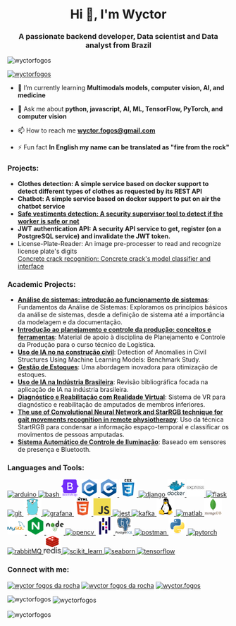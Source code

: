 <h1 align="center">Hi 👋, I'm Wyctor</h1>
<h3 align="center">A passionate backend developer, Data scientist and Data analyst from Brazil</h3>

<p align="left"> <img src="https://komarev.com/ghpvc/?username=wyctorfogos&label=Profile%20views&color=0e75b6&style=flat" alt="wyctorfogos" /> </p>

<p align="left"> <a href="https://github.com/ryo-ma/github-profile-trophy"><img src="https://github-profile-trophy.vercel.app/?username=wyctorfogos" alt="wyctorfogos" /></a> </p>

- 🌱 I’m currently learning **Multimodals models, computer vision, AI, and medicine**

- 💬 Ask me about **python, javascript, AI, ML, TensorFlow, PyTorch, and computer vision**

- 📫 How to reach me **wyctor.fogos@gmail.com**

- ⚡ Fun fact **In English my name can be translated as "fire from the rock"**
<h3 align="left">Projects:</h3>
<ul>
  <li>
    <b><a>Clothes detection: A simple service based on docker support to detect different types of clothes as requested by its REST API </a></b>
  </li>
  <li>
    <b><a>Chatbot: A simple service based on docker support to put on air the chatbot service </a></b>
  </li>
  <li>
    <b><a href="https://youtu.be/5-tAZy62vCY">Safe vestiments detection: A security supervisor tool to detect if the worker is safe or not</a></b>
  </li>
   <li>
    <b><a>JWT authentication API: A security API service to get, register (on a PostgreSQL service) and invalidate the JWT token.</a></b>
   </li>
  <li>
    <a>License-Plate-Reader: An image pre-processer to read and recognize license plate's digits</a>
  </li>
  <list>
    <a href="https://github.com/wyctorfogos/Interface_test_Crack_concrete_using_.git"> Concrete crack recognition: Concrete crack's model classifier and interface</a>
  </list>
</ul>
<h3 align="left">Academic Projects:</h3>
<ul>
  <li>
    <b><a href="https://atenaeditora.com.br/catalogo/ebook/analise-de-sistemas-introducao-ao-funcionamento-de-sistemas">Análise de sistemas: introdução ao funcionamento de sistemas</a></b>: Fundamentos da Análise de Sistemas: Exploramos os princípios básicos da análise de sistemas, desde a definição de sistema até a importância da modelagem e da documentação.
  </li>
  <li>
    <b><a href="https://atenaeditora.com.br/catalogo/ebook/introducao-ao-planejamento-e-controle-da-producao-conceitos-e-ferramentas">Introdução ao planejamento e controle da produção: conceitos e ferramentas</a></b>: Material de apoio à disciplina de Planejamento e Controle da Produção para o curso técnico de Logística.
  </li>
  <li>
    <b><a href="https://ieeexplore.ieee.org/document/10459929">Uso de IA no na construção civil</a></b>: Detection of Anomalies in Civil Structures Using Machine Learning Models: Benchmark Study.
  </li>
  <li>
    <b><a href="https://www.atenaeditora.com.br/catalogo/ebook/gestao-de-estoques">Gestão de Estoques</a></b>: Uma abordagem inovadora para otimização de estoques.
  </li>
  <li>
    <b><a href="https://repositorio.ifes.edu.br/handle/123456789/3734">Uso de IA na Indústria Brasileira</a></b>: Revisão bibliográfica focada na aplicação de IA na indústria brasileira.
  </li>
  <li>
    <b><a href="https://doi.org/10.1016/j.artmed.2023.102612">Diagnóstico e Reabilitação com Realidade Virtual</a></b>: Sistema de VR para diagnóstico e reabilitação de amputados de membros inferiores.
  </li>
  <li>
    <b><a href="https://doi.org/10.1109/ICECCME52200.2021.9590936">The use of Convolutional Neural Network and StarRGB technique for gait movements recognition in remote physiotherapy</a></b>: Uso da técnica StartRGB para condensar a informação espaço-temporal e classificar os movimentos de pessoas amputadas.
  </li>
  <li>
    <b><a href="https://sodebras.com.br/edicoes/N163.pdf">Sistema Automático de Controle de Iluminação</a></b>: Baseado em sensores de presença e Bluetooth.
  </li>
</ul>

<h3 align="left">Languages and Tools:</h3>
<p align="left"> <a href="https://www.arduino.cc/" target="_blank" rel="noreferrer"> <img src="https://cdn.worldvectorlogo.com/logos/arduino-1.svg" alt="arduino" width="40" height="40"/> </a> <a href="https://www.gnu.org/software/bash/" target="_blank" rel="noreferrer"> <img src="https://www.vectorlogo.zone/logos/gnu_bash/gnu_bash-icon.svg" alt="bash" width="40" height="40"/> </a> <a href="https://getbootstrap.com" target="_blank" rel="noreferrer"> <img src="https://raw.githubusercontent.com/devicons/devicon/master/icons/bootstrap/bootstrap-plain-wordmark.svg" alt="bootstrap" width="40" height="40"/> </a> <a href="https://www.cprogramming.com/" target="_blank" rel="noreferrer"> <img src="https://raw.githubusercontent.com/devicons/devicon/master/icons/c/c-original.svg" alt="c" width="40" height="40"/> </a> <a href="https://www.w3schools.com/cpp/" target="_blank" rel="noreferrer"> <img src="https://raw.githubusercontent.com/devicons/devicon/master/icons/cplusplus/cplusplus-original.svg" alt="cplusplus" width="40" height="40"/> </a> <a href="https://www.w3schools.com/css/" target="_blank" rel="noreferrer"> <img src="https://raw.githubusercontent.com/devicons/devicon/master/icons/css3/css3-original-wordmark.svg" alt="css3" width="40" height="40"/> </a> <a href="https://www.djangoproject.com/" target="_blank" rel="noreferrer"> <img src="https://cdn.worldvectorlogo.com/logos/django.svg" alt="django" width="40" height="40"/> </a> <a href="https://www.docker.com/" target="_blank" rel="noreferrer"> <img src="https://raw.githubusercontent.com/devicons/devicon/master/icons/docker/docker-original-wordmark.svg" alt="docker" width="40" height="40"/> </a> <a href="https://expressjs.com" target="_blank" rel="noreferrer"> <img src="https://raw.githubusercontent.com/devicons/devicon/master/icons/express/express-original-wordmark.svg" alt="express" width="40" height="40"/> </a> <a href="https://flask.palletsprojects.com/" target="_blank" rel="noreferrer"> <img src="https://www.vectorlogo.zone/logos/pocoo_flask/pocoo_flask-icon.svg" alt="flask" width="40" height="40"/> </a> <a href="https://git-scm.com/" target="_blank" rel="noreferrer"> <img src="https://www.vectorlogo.zone/logos/git-scm/git-scm-icon.svg" alt="git" width="40" height="40"/> </a> <a href="https://golang.org" target="_blank" rel="noreferrer"> <img src="https://raw.githubusercontent.com/devicons/devicon/master/icons/go/go-original.svg" alt="go" width="40" height="40"/> </a> <a href="https://grafana.com" target="_blank" rel="noreferrer"> <img src="https://www.vectorlogo.zone/logos/grafana/grafana-icon.svg" alt="grafana" width="40" height="40"/> </a> <a href="https://www.w3.org/html/" target="_blank" rel="noreferrer"> <img src="https://raw.githubusercontent.com/devicons/devicon/master/icons/html5/html5-original-wordmark.svg" alt="html5" width="40" height="40"/> </a> <a href="https://developer.mozilla.org/en-US/docs/Web/JavaScript" target="_blank" rel="noreferrer"> <img src="https://raw.githubusercontent.com/devicons/devicon/master/icons/javascript/javascript-original.svg" alt="javascript" width="40" height="40"/> </a> <a href="https://jestjs.io" target="_blank" rel="noreferrer"> <img src="https://www.vectorlogo.zone/logos/jestjsio/jestjsio-icon.svg" alt="jest" width="40" height="40"/> </a> <a href="https://kafka.apache.org/" target="_blank" rel="noreferrer"> <img src="https://www.vectorlogo.zone/logos/apache_kafka/apache_kafka-icon.svg" alt="kafka" width="40" height="40"/> </a> <a href="https://www.linux.org/" target="_blank" rel="noreferrer"> <img src="https://raw.githubusercontent.com/devicons/devicon/master/icons/linux/linux-original.svg" alt="linux" width="40" height="40"/> </a> <a href="https://www.mathworks.com/" target="_blank" rel="noreferrer"> <img src="https://upload.wikimedia.org/wikipedia/commons/2/21/Matlab_Logo.png" alt="matlab" width="40" height="40"/> </a> <a href="https://www.mongodb.com/" target="_blank" rel="noreferrer"> <img src="https://raw.githubusercontent.com/devicons/devicon/master/icons/mongodb/mongodb-original-wordmark.svg" alt="mongodb" width="40" height="40"/> </a> <a href="https://www.mysql.com/" target="_blank" rel="noreferrer"> <img src="https://raw.githubusercontent.com/devicons/devicon/master/icons/mysql/mysql-original-wordmark.svg" alt="mysql" width="40" height="40"/> </a> <a href="https://www.nginx.com" target="_blank" rel="noreferrer"> <img src="https://raw.githubusercontent.com/devicons/devicon/master/icons/nginx/nginx-original.svg" alt="nginx" width="40" height="40"/> </a> <a href="https://nodejs.org" target="_blank" rel="noreferrer"> <img src="https://raw.githubusercontent.com/devicons/devicon/master/icons/nodejs/nodejs-original-wordmark.svg" alt="nodejs" width="40" height="40"/> </a> <a href="https://opencv.org/" target="_blank" rel="noreferrer"> <img src="https://www.vectorlogo.zone/logos/opencv/opencv-icon.svg" alt="opencv" width="40" height="40"/> </a> <a href="https://pandas.pydata.org/" target="_blank" rel="noreferrer"> <img src="https://raw.githubusercontent.com/devicons/devicon/2ae2a900d2f041da66e950e4d48052658d850630/icons/pandas/pandas-original.svg" alt="pandas" width="40" height="40"/> </a> <a href="https://www.postgresql.org" target="_blank" rel="noreferrer"> <img src="https://raw.githubusercontent.com/devicons/devicon/master/icons/postgresql/postgresql-original-wordmark.svg" alt="postgresql" width="40" height="40"/> </a> <a href="https://postman.com" target="_blank" rel="noreferrer"> <img src="https://www.vectorlogo.zone/logos/getpostman/getpostman-icon.svg" alt="postman" width="40" height="40"/> </a> <a href="https://www.python.org" target="_blank" rel="noreferrer"> <img src="https://raw.githubusercontent.com/devicons/devicon/master/icons/python/python-original.svg" alt="python" width="40" height="40"/> </a> <a href="https://pytorch.org/" target="_blank" rel="noreferrer"> <img src="https://www.vectorlogo.zone/logos/pytorch/pytorch-icon.svg" alt="pytorch" width="40" height="40"/> </a> <a href="https://www.rabbitmq.com" target="_blank" rel="noreferrer"> <img src="https://www.vectorlogo.zone/logos/rabbitmq/rabbitmq-icon.svg" alt="rabbitMQ" width="40" height="40"/> </a> <a href="https://redis.io" target="_blank" rel="noreferrer"> <img src="https://raw.githubusercontent.com/devicons/devicon/master/icons/redis/redis-original-wordmark.svg" alt="redis" width="40" height="40"/> </a> <a href="https://scikit-learn.org/" target="_blank" rel="noreferrer"> <img src="https://upload.wikimedia.org/wikipedia/commons/0/05/Scikit_learn_logo_small.svg" alt="scikit_learn" width="40" height="40"/> </a> <a href="https://seaborn.pydata.org/" target="_blank" rel="noreferrer"> <img src="https://seaborn.pydata.org/_images/logo-mark-lightbg.svg" alt="seaborn" width="40" height="40"/> </a> <a href="https://www.tensorflow.org" target="_blank" rel="noreferrer"> <img src="https://www.vectorlogo.zone/logos/tensorflow/tensorflow-icon.svg" alt="tensorflow" width="40" height="40"/> </a> </p>

<h3 align="left">Connect with me:</h3>
<p align="left">
<a href="https://linkedin.com/in/wyctor fogos da rocha" target="blank"><img align="center" src="https://raw.githubusercontent.com/rahuldkjain/github-profile-readme-generator/master/src/images/icons/Social/linked-in-alt.svg" alt="wyctor fogos da rocha" height="30" width="40" /></a>
<a href="https://kaggle.com/wyctor fogos da rocha" target="blank"><img align="center" src="https://raw.githubusercontent.com/rahuldkjain/github-profile-readme-generator/master/src/images/icons/Social/kaggle.svg" alt="wyctor fogos da rocha" height="30" width="40" /></a>
<a href="https://instagram.com/wyctor.fogos" target="blank"><img align="center" src="https://raw.githubusercontent.com/rahuldkjain/github-profile-readme-generator/master/src/images/icons/Social/instagram.svg" alt="wyctor.fogos" height="30" width="40" /></a>
</p>

<p><img align="left" src="https://github-readme-stats.vercel.app/api/top-langs?username=wyctorfogos&show_icons=true&locale=en&layout=compact" alt="wyctorfogos" /></p>

<p>&nbsp;<img align="center" src="https://github-readme-stats.vercel.app/api?username=wyctorfogos&show_icons=true&locale=en" alt="wyctorfogos" /></p>

<p><img align="center" src="https://github-readme-streak-stats.herokuapp.com/?user=wyctorfogos&" alt="wyctorfogos" /></p>
